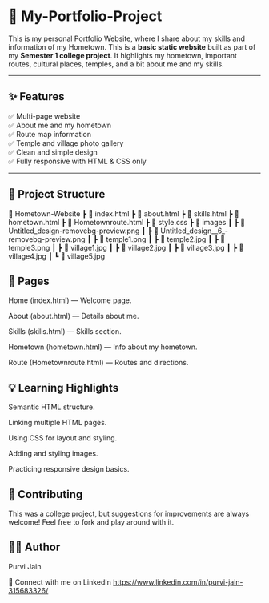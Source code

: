 # 🏡 My-Portfolio-Project
This is my personal Portfolio Website, where I share about my skills and information of my Hometown. This is a **basic static website** built as part of my **Semester 1 college project**. It highlights my hometown, important routes, cultural places, temples, and a bit about me and my skills.

---

## ✨ **Features**

✅ Multi-page website  
✅ About me and my hometown  
✅ Route map information  
✅ Temple and village photo gallery  
✅ Clean and simple design  
✅ Fully responsive with HTML & CSS only

---

## 📂 **Project Structure**

📂 Hometown-Website
┣ 📜 index.html
┣ 📜 about.html
┣ 📜 skills.html
┣ 📜 hometown.html
┣ 📜 Hometownroute.html
┣ 📜 style.css
┣ 📂 images
┃ ┣ 📜 Untitled_design-removebg-preview.png
┃ ┣ 📜 Untitled_design__6_-removebg-preview.png
┃ ┣ 📜 temple1.png
┃ ┣ 📜 temple2.jpg
┃ ┣ 📜 temple3.png
┃ ┣ 📜 village1.jpg
┃ ┣ 📜 village2.jpg
┃ ┣ 📜 village3.jpg
┃ ┣ 📜 village4.jpg
┃ ┗ 📜 village5.jpg

## 🚀 Pages
Home (index.html) — Welcome page.

About (about.html) — Details about me.

Skills (skills.html) — Skills section.

Hometown (hometown.html) — Info about my hometown.

Route (Hometownroute.html) — Routes and directions.

## 💡 Learning Highlights
Semantic HTML structure.

Linking multiple HTML pages.

Using CSS for layout and styling.

Adding and styling images.

Practicing responsive design basics.

## 🤝 Contributing
This was a college project, but suggestions for improvements are always welcome!
Feel free to fork and play around with it.

## 👩‍💻 Author
Purvi Jain

📌 Connect with me on LinkedIn
https://www.linkedin.com/in/purvi-jain-315683326/
